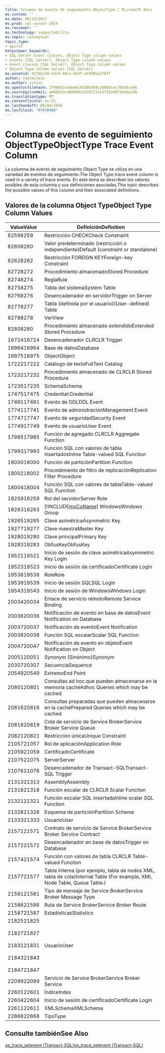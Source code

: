 ```yaml
---
title: Columna de evento de seguimiento ObjectType | Microsoft Docs
ms.custom: ''
ms.date: 06/13/2017
ms.prod: sql-server-2014
ms.reviewer: ''
ms.technology: supportability
ms.topic: conceptual
topic_type:
- apiref
helpviewer_keywords:
- SQL Server event classes, Object Type column values
- events [SQL Server], Object Type column values
- event classes [SQL Server], Object Type column values
- Object Type column values [SQL Server]
ms.assetid: 42f85c50-34c9-49ca-955f-af9595e2707f
author: stevestein
ms.author: sstein
ms.openlocfilehash: 1f90661e5ebedc91505989c3d80dcec78436ce86
ms.sourcegitcommit: ad4d92dce894592a259721a1571b1d8736abacdb
ms.translationtype: MT
ms.contentlocale: es-ES
ms.lasthandoff: 08/04/2020
ms.locfileid: "87670400"
---
```

# <a name="objecttype-trace-event-column"></a><span data-ttu-id="25718-102">Columna de evento de seguimiento ObjectType</span><span class="sxs-lookup"><span data-stu-id="25718-102">ObjectType Trace Event Column</span></span>
  <span data-ttu-id="25718-103">La columna de evento de seguimiento Object Type se utiliza en una variedad de eventos de seguimiento.</span><span class="sxs-lookup"><span data-stu-id="25718-103">The Object Type trace event column is used in a variety of trace events.</span></span> <span data-ttu-id="25718-104">En este tema se describen los valores posibles de esta columna y sus definiciones asociadas.</span><span class="sxs-lookup"><span data-stu-id="25718-104">This topic describes the possible values of this column and their associated definitions.</span></span>  
  
## <a name="object-type-column-values"></a><span data-ttu-id="25718-105">Valores de la columna Object Type</span><span class="sxs-lookup"><span data-stu-id="25718-105">Object Type Column Values</span></span>  
  
|<span data-ttu-id="25718-106">Value</span><span class="sxs-lookup"><span data-stu-id="25718-106">Value</span></span>|<span data-ttu-id="25718-107">Definición</span><span class="sxs-lookup"><span data-stu-id="25718-107">Definition</span></span>|  
|-----------|----------------|  
|<span data-ttu-id="25718-108">8259</span><span class="sxs-lookup"><span data-stu-id="25718-108">8259</span></span>|<span data-ttu-id="25718-109">Restricción CHECK</span><span class="sxs-lookup"><span data-stu-id="25718-109">Check Constraint</span></span>|  
|<span data-ttu-id="25718-110">8260</span><span class="sxs-lookup"><span data-stu-id="25718-110">8260</span></span>|<span data-ttu-id="25718-111">Valor predeterminado (restricción o independiente)</span><span class="sxs-lookup"><span data-stu-id="25718-111">Default (constraint or standalone)</span></span>|  
|<span data-ttu-id="25718-112">8262</span><span class="sxs-lookup"><span data-stu-id="25718-112">8262</span></span>|<span data-ttu-id="25718-113">Restricción FOREIGN KEY</span><span class="sxs-lookup"><span data-stu-id="25718-113">Foreign-key Constraint</span></span>|  
|<span data-ttu-id="25718-114">8272</span><span class="sxs-lookup"><span data-stu-id="25718-114">8272</span></span>|<span data-ttu-id="25718-115">Procedimiento almacenado</span><span class="sxs-lookup"><span data-stu-id="25718-115">Stored Procedure</span></span>|  
|<span data-ttu-id="25718-116">8274</span><span class="sxs-lookup"><span data-stu-id="25718-116">8274</span></span>|<span data-ttu-id="25718-117">Regla</span><span class="sxs-lookup"><span data-stu-id="25718-117">Rule</span></span>|  
|<span data-ttu-id="25718-118">8275</span><span class="sxs-lookup"><span data-stu-id="25718-118">8275</span></span>|<span data-ttu-id="25718-119">Tabla del sistema</span><span class="sxs-lookup"><span data-stu-id="25718-119">System Table</span></span>|  
|<span data-ttu-id="25718-120">8276</span><span class="sxs-lookup"><span data-stu-id="25718-120">8276</span></span>|<span data-ttu-id="25718-121">Desencadenador en servidor</span><span class="sxs-lookup"><span data-stu-id="25718-121">Trigger on Server</span></span>|  
|<span data-ttu-id="25718-122">8277</span><span class="sxs-lookup"><span data-stu-id="25718-122">8277</span></span>|<span data-ttu-id="25718-123">Tabla (definida por el usuario)</span><span class="sxs-lookup"><span data-stu-id="25718-123">(User-defined) Table</span></span>|  
|<span data-ttu-id="25718-124">8278</span><span class="sxs-lookup"><span data-stu-id="25718-124">8278</span></span>|<span data-ttu-id="25718-125">Ver</span><span class="sxs-lookup"><span data-stu-id="25718-125">View</span></span>|  
|<span data-ttu-id="25718-126">8280</span><span class="sxs-lookup"><span data-stu-id="25718-126">8280</span></span>|<span data-ttu-id="25718-127">Procedimiento almacenado extendido</span><span class="sxs-lookup"><span data-stu-id="25718-127">Extended Stored Procedure</span></span>|  
|<span data-ttu-id="25718-128">16724</span><span class="sxs-lookup"><span data-stu-id="25718-128">16724</span></span>|<span data-ttu-id="25718-129">Desencadenador CLR</span><span class="sxs-lookup"><span data-stu-id="25718-129">CLR Trigger</span></span>|  
|<span data-ttu-id="25718-130">16964</span><span class="sxs-lookup"><span data-stu-id="25718-130">16964</span></span>|<span data-ttu-id="25718-131">Base de datos</span><span class="sxs-lookup"><span data-stu-id="25718-131">Database</span></span>|  
|<span data-ttu-id="25718-132">16975</span><span class="sxs-lookup"><span data-stu-id="25718-132">16975</span></span>|<span data-ttu-id="25718-133">Object</span><span class="sxs-lookup"><span data-stu-id="25718-133">Object</span></span>|  
|<span data-ttu-id="25718-134">17222</span><span class="sxs-lookup"><span data-stu-id="25718-134">17222</span></span>|<span data-ttu-id="25718-135">Catálogo de texto</span><span class="sxs-lookup"><span data-stu-id="25718-135">FullText Catalog</span></span>|  
|<span data-ttu-id="25718-136">17232</span><span class="sxs-lookup"><span data-stu-id="25718-136">17232</span></span>|<span data-ttu-id="25718-137">Procedimiento almacenado de CLR</span><span class="sxs-lookup"><span data-stu-id="25718-137">CLR Stored Procedure</span></span>|  
|<span data-ttu-id="25718-138">17235</span><span class="sxs-lookup"><span data-stu-id="25718-138">17235</span></span>|<span data-ttu-id="25718-139">Schema</span><span class="sxs-lookup"><span data-stu-id="25718-139">Schema</span></span>|  
|<span data-ttu-id="25718-140">17475</span><span class="sxs-lookup"><span data-stu-id="25718-140">17475</span></span>|<span data-ttu-id="25718-141">Credential:</span><span class="sxs-lookup"><span data-stu-id="25718-141">Credential</span></span>|  
|<span data-ttu-id="25718-142">17491</span><span class="sxs-lookup"><span data-stu-id="25718-142">17491</span></span>|<span data-ttu-id="25718-143">Evento de DDL</span><span class="sxs-lookup"><span data-stu-id="25718-143">DDL Event</span></span>|  
|<span data-ttu-id="25718-144">17741</span><span class="sxs-lookup"><span data-stu-id="25718-144">17741</span></span>|<span data-ttu-id="25718-145">Evento de administración</span><span class="sxs-lookup"><span data-stu-id="25718-145">Management Event</span></span>|  
|<span data-ttu-id="25718-146">17747</span><span class="sxs-lookup"><span data-stu-id="25718-146">17747</span></span>|<span data-ttu-id="25718-147">Evento de seguridad</span><span class="sxs-lookup"><span data-stu-id="25718-147">Security Event</span></span>|  
|<span data-ttu-id="25718-148">17749</span><span class="sxs-lookup"><span data-stu-id="25718-148">17749</span></span>|<span data-ttu-id="25718-149">Evento de usuario</span><span class="sxs-lookup"><span data-stu-id="25718-149">User Event</span></span>|  
|<span data-ttu-id="25718-150">17985</span><span class="sxs-lookup"><span data-stu-id="25718-150">17985</span></span>|<span data-ttu-id="25718-151">Función de agregado CLR</span><span class="sxs-lookup"><span data-stu-id="25718-151">CLR Aggregate Function</span></span>|  
|<span data-ttu-id="25718-152">17993</span><span class="sxs-lookup"><span data-stu-id="25718-152">17993</span></span>|<span data-ttu-id="25718-153">Función SQL con valores de tabla insertados</span><span class="sxs-lookup"><span data-stu-id="25718-153">Inline Table-valued SQL Function</span></span>|  
|<span data-ttu-id="25718-154">18000</span><span class="sxs-lookup"><span data-stu-id="25718-154">18000</span></span>|<span data-ttu-id="25718-155">Función de partición</span><span class="sxs-lookup"><span data-stu-id="25718-155">Partition Function</span></span>|  
|<span data-ttu-id="25718-156">18002</span><span class="sxs-lookup"><span data-stu-id="25718-156">18002</span></span>|<span data-ttu-id="25718-157">Procedimiento de filtro de replicación</span><span class="sxs-lookup"><span data-stu-id="25718-157">Replication Filter Procedure</span></span>|  
|<span data-ttu-id="25718-158">18004</span><span class="sxs-lookup"><span data-stu-id="25718-158">18004</span></span>|<span data-ttu-id="25718-159">Función SQL con valores de tabla</span><span class="sxs-lookup"><span data-stu-id="25718-159">Table-valued SQL Function</span></span>|  
|<span data-ttu-id="25718-160">18259</span><span class="sxs-lookup"><span data-stu-id="25718-160">18259</span></span>|<span data-ttu-id="25718-161">Rol del servidor</span><span class="sxs-lookup"><span data-stu-id="25718-161">Server Role</span></span>|  
|<span data-ttu-id="25718-162">18263</span><span class="sxs-lookup"><span data-stu-id="25718-162">18263</span></span>|[!INCLUDE[msCoName](../../includes/msconame-md.md)] <span data-ttu-id="25718-163">Windows</span><span class="sxs-lookup"><span data-stu-id="25718-163">Windows Group</span></span>|  
|<span data-ttu-id="25718-164">19265</span><span class="sxs-lookup"><span data-stu-id="25718-164">19265</span></span>|<span data-ttu-id="25718-165">Clave asimétrica</span><span class="sxs-lookup"><span data-stu-id="25718-165">Asymmetric Key</span></span>|  
|<span data-ttu-id="25718-166">19277</span><span class="sxs-lookup"><span data-stu-id="25718-166">19277</span></span>|<span data-ttu-id="25718-167">Clave maestra</span><span class="sxs-lookup"><span data-stu-id="25718-167">Master Key</span></span>|  
|<span data-ttu-id="25718-168">19280</span><span class="sxs-lookup"><span data-stu-id="25718-168">19280</span></span>|<span data-ttu-id="25718-169">Clave principal</span><span class="sxs-lookup"><span data-stu-id="25718-169">Primary Key</span></span>|  
|<span data-ttu-id="25718-170">19283</span><span class="sxs-lookup"><span data-stu-id="25718-170">19283</span></span>|<span data-ttu-id="25718-171">ObfusKey</span><span class="sxs-lookup"><span data-stu-id="25718-171">ObfusKey</span></span>|  
|<span data-ttu-id="25718-172">19521</span><span class="sxs-lookup"><span data-stu-id="25718-172">19521</span></span>|<span data-ttu-id="25718-173">Inicio de sesión de clave asimétrica</span><span class="sxs-lookup"><span data-stu-id="25718-173">Asymmetric Key Login</span></span>|  
|<span data-ttu-id="25718-174">19523</span><span class="sxs-lookup"><span data-stu-id="25718-174">19523</span></span>|<span data-ttu-id="25718-175">Inicio de sesión de certificado</span><span class="sxs-lookup"><span data-stu-id="25718-175">Certificate Login</span></span>|  
|<span data-ttu-id="25718-176">19538</span><span class="sxs-lookup"><span data-stu-id="25718-176">19538</span></span>|<span data-ttu-id="25718-177">Role</span><span class="sxs-lookup"><span data-stu-id="25718-177">Role</span></span>|  
|<span data-ttu-id="25718-178">19539</span><span class="sxs-lookup"><span data-stu-id="25718-178">19539</span></span>|<span data-ttu-id="25718-179">Inicio de sesión SQL</span><span class="sxs-lookup"><span data-stu-id="25718-179">SQL Login</span></span>|  
|<span data-ttu-id="25718-180">19543</span><span class="sxs-lookup"><span data-stu-id="25718-180">19543</span></span>|<span data-ttu-id="25718-181">Inicio de sesión de Windows</span><span class="sxs-lookup"><span data-stu-id="25718-181">Windows Login</span></span>|  
|<span data-ttu-id="25718-182">20034</span><span class="sxs-lookup"><span data-stu-id="25718-182">20034</span></span>|<span data-ttu-id="25718-183">Enlace de servicio remoto</span><span class="sxs-lookup"><span data-stu-id="25718-183">Remote Service Binding</span></span>|  
|<span data-ttu-id="25718-184">20036</span><span class="sxs-lookup"><span data-stu-id="25718-184">20036</span></span>|<span data-ttu-id="25718-185">Notificación de evento en base de datos</span><span class="sxs-lookup"><span data-stu-id="25718-185">Event Notification on Database</span></span>|  
|<span data-ttu-id="25718-186">20037</span><span class="sxs-lookup"><span data-stu-id="25718-186">20037</span></span>|<span data-ttu-id="25718-187">Notificación de evento</span><span class="sxs-lookup"><span data-stu-id="25718-187">Event Notification</span></span>|  
|<span data-ttu-id="25718-188">20038</span><span class="sxs-lookup"><span data-stu-id="25718-188">20038</span></span>|<span data-ttu-id="25718-189">Función SQL escalar</span><span class="sxs-lookup"><span data-stu-id="25718-189">Scalar SQL Function</span></span>|  
|<span data-ttu-id="25718-190">20047</span><span class="sxs-lookup"><span data-stu-id="25718-190">20047</span></span>|<span data-ttu-id="25718-191">Notificación de evento en objeto</span><span class="sxs-lookup"><span data-stu-id="25718-191">Event Notification on Object</span></span>|  
|<span data-ttu-id="25718-192">20051</span><span class="sxs-lookup"><span data-stu-id="25718-192">20051</span></span>|<span data-ttu-id="25718-193">Synonym (Sinónimo)</span><span class="sxs-lookup"><span data-stu-id="25718-193">Synonym</span></span>|  
|<span data-ttu-id="25718-194">20307</span><span class="sxs-lookup"><span data-stu-id="25718-194">20307</span></span>|<span data-ttu-id="25718-195">Secuencia</span><span class="sxs-lookup"><span data-stu-id="25718-195">Sequence</span></span>|  
|<span data-ttu-id="25718-196">20549</span><span class="sxs-lookup"><span data-stu-id="25718-196">20549</span></span>|<span data-ttu-id="25718-197">Extremo</span><span class="sxs-lookup"><span data-stu-id="25718-197">End Point</span></span>|  
|<span data-ttu-id="25718-198">20801</span><span class="sxs-lookup"><span data-stu-id="25718-198">20801</span></span>|<span data-ttu-id="25718-199">Consultas ad hoc que pueden almacenarse en la memoria caché</span><span class="sxs-lookup"><span data-stu-id="25718-199">Adhoc Queries which may be cached</span></span>|  
|<span data-ttu-id="25718-200">20816</span><span class="sxs-lookup"><span data-stu-id="25718-200">20816</span></span>|<span data-ttu-id="25718-201">Consultas preparadas que pueden almacenarse en la caché</span><span class="sxs-lookup"><span data-stu-id="25718-201">Prepared Queries which may be cached</span></span>|  
|<span data-ttu-id="25718-202">20819</span><span class="sxs-lookup"><span data-stu-id="25718-202">20819</span></span>|<span data-ttu-id="25718-203">Cola de servicio de Service Broker</span><span class="sxs-lookup"><span data-stu-id="25718-203">Service Broker Service Queue</span></span>|  
|<span data-ttu-id="25718-204">20821</span><span class="sxs-lookup"><span data-stu-id="25718-204">20821</span></span>|<span data-ttu-id="25718-205">Restricción única</span><span class="sxs-lookup"><span data-stu-id="25718-205">Unique Constraint</span></span>|  
|<span data-ttu-id="25718-206">21057</span><span class="sxs-lookup"><span data-stu-id="25718-206">21057</span></span>|<span data-ttu-id="25718-207">Rol de aplicación</span><span class="sxs-lookup"><span data-stu-id="25718-207">Application Role</span></span>|  
|<span data-ttu-id="25718-208">21059</span><span class="sxs-lookup"><span data-stu-id="25718-208">21059</span></span>|<span data-ttu-id="25718-209">Certificado</span><span class="sxs-lookup"><span data-stu-id="25718-209">Certificate</span></span>|  
|<span data-ttu-id="25718-210">21075</span><span class="sxs-lookup"><span data-stu-id="25718-210">21075</span></span>|<span data-ttu-id="25718-211">Server</span><span class="sxs-lookup"><span data-stu-id="25718-211">Server</span></span>|  
|<span data-ttu-id="25718-212">21076</span><span class="sxs-lookup"><span data-stu-id="25718-212">21076</span></span>|<span data-ttu-id="25718-213">Desencadenador de Transact-SQL</span><span class="sxs-lookup"><span data-stu-id="25718-213">Transact-SQL Trigger</span></span>|  
|<span data-ttu-id="25718-214">21313</span><span class="sxs-lookup"><span data-stu-id="25718-214">21313</span></span>|<span data-ttu-id="25718-215">Assembly</span><span class="sxs-lookup"><span data-stu-id="25718-215">Assembly</span></span>|  
|<span data-ttu-id="25718-216">21318</span><span class="sxs-lookup"><span data-stu-id="25718-216">21318</span></span>|<span data-ttu-id="25718-217">Función escalar de CLR</span><span class="sxs-lookup"><span data-stu-id="25718-217">CLR Scalar Function</span></span>|  
|<span data-ttu-id="25718-218">21321</span><span class="sxs-lookup"><span data-stu-id="25718-218">21321</span></span>|<span data-ttu-id="25718-219">Función escalar SQL insertada</span><span class="sxs-lookup"><span data-stu-id="25718-219">Inline scalar SQL Function</span></span>|  
|<span data-ttu-id="25718-220">21328</span><span class="sxs-lookup"><span data-stu-id="25718-220">21328</span></span>|<span data-ttu-id="25718-221">Esquema de partición</span><span class="sxs-lookup"><span data-stu-id="25718-221">Partition Scheme</span></span>|  
|<span data-ttu-id="25718-222">21333</span><span class="sxs-lookup"><span data-stu-id="25718-222">21333</span></span>|<span data-ttu-id="25718-223">Usuario</span><span class="sxs-lookup"><span data-stu-id="25718-223">User</span></span>|  
|<span data-ttu-id="25718-224">21571</span><span class="sxs-lookup"><span data-stu-id="25718-224">21571</span></span>|<span data-ttu-id="25718-225">Contrato de servicio de Service Broker</span><span class="sxs-lookup"><span data-stu-id="25718-225">Service Broker Service Contract</span></span>|  
|<span data-ttu-id="25718-226">21572</span><span class="sxs-lookup"><span data-stu-id="25718-226">21572</span></span>|<span data-ttu-id="25718-227">Desencadenador en base de datos</span><span class="sxs-lookup"><span data-stu-id="25718-227">Trigger on Database</span></span>|  
|<span data-ttu-id="25718-228">21574</span><span class="sxs-lookup"><span data-stu-id="25718-228">21574</span></span>|<span data-ttu-id="25718-229">Función con valores de tabla CLR</span><span class="sxs-lookup"><span data-stu-id="25718-229">CLR Table-valued Function</span></span>|  
|<span data-ttu-id="25718-230">21577</span><span class="sxs-lookup"><span data-stu-id="25718-230">21577</span></span>|<span data-ttu-id="25718-231">Tabla interna (por ejemplo, tabla de nodos XML, tabla de cola)</span><span class="sxs-lookup"><span data-stu-id="25718-231">Internal Table (For example, XML Node Table, Queue Table.)</span></span>|  
|<span data-ttu-id="25718-232">21581</span><span class="sxs-lookup"><span data-stu-id="25718-232">21581</span></span>|<span data-ttu-id="25718-233">Tipo de mensaje de Service Broker</span><span class="sxs-lookup"><span data-stu-id="25718-233">Service Broker Message Type</span></span>|  
|<span data-ttu-id="25718-234">21586</span><span class="sxs-lookup"><span data-stu-id="25718-234">21586</span></span>|<span data-ttu-id="25718-235">Ruta de Service Broker</span><span class="sxs-lookup"><span data-stu-id="25718-235">Service Broker Route</span></span>|  
|<span data-ttu-id="25718-236">21587</span><span class="sxs-lookup"><span data-stu-id="25718-236">21587</span></span>|<span data-ttu-id="25718-237">Estadísticas</span><span class="sxs-lookup"><span data-stu-id="25718-237">Statistics</span></span>|  
|<span data-ttu-id="25718-238">21825</span><span class="sxs-lookup"><span data-stu-id="25718-238">21825</span></span><br /><br /> <span data-ttu-id="25718-239">21827</span><span class="sxs-lookup"><span data-stu-id="25718-239">21827</span></span><br /><br /> <span data-ttu-id="25718-240">21831</span><span class="sxs-lookup"><span data-stu-id="25718-240">21831</span></span><br /><br /> <span data-ttu-id="25718-241">21843</span><span class="sxs-lookup"><span data-stu-id="25718-241">21843</span></span><br /><br /> <span data-ttu-id="25718-242">21847</span><span class="sxs-lookup"><span data-stu-id="25718-242">21847</span></span>|<span data-ttu-id="25718-243">Usuario</span><span class="sxs-lookup"><span data-stu-id="25718-243">User</span></span>|  
|<span data-ttu-id="25718-244">22099</span><span class="sxs-lookup"><span data-stu-id="25718-244">22099</span></span>|<span data-ttu-id="25718-245">Servicio de Service Broker</span><span class="sxs-lookup"><span data-stu-id="25718-245">Service Broker Service</span></span>|  
|<span data-ttu-id="25718-246">22601</span><span class="sxs-lookup"><span data-stu-id="25718-246">22601</span></span>|<span data-ttu-id="25718-247">Índice</span><span class="sxs-lookup"><span data-stu-id="25718-247">Index</span></span>|  
|<span data-ttu-id="25718-248">22604</span><span class="sxs-lookup"><span data-stu-id="25718-248">22604</span></span>|<span data-ttu-id="25718-249">Inicio de sesión de certificado</span><span class="sxs-lookup"><span data-stu-id="25718-249">Certificate Login</span></span>|  
|<span data-ttu-id="25718-250">22611</span><span class="sxs-lookup"><span data-stu-id="25718-250">22611</span></span>|<span data-ttu-id="25718-251">XMLSchema</span><span class="sxs-lookup"><span data-stu-id="25718-251">XMLSchema</span></span>|  
|<span data-ttu-id="25718-252">22868</span><span class="sxs-lookup"><span data-stu-id="25718-252">22868</span></span>|<span data-ttu-id="25718-253">Tipo</span><span class="sxs-lookup"><span data-stu-id="25718-253">Type</span></span>|  
  
## <a name="see-also"></a><span data-ttu-id="25718-254">Consulte también</span><span class="sxs-lookup"><span data-stu-id="25718-254">See Also</span></span>  
 [<span data-ttu-id="25718-255">sp_trace_setevent &#40;Transact-SQL&#41;</span><span class="sxs-lookup"><span data-stu-id="25718-255">sp_trace_setevent &#40;Transact-SQL&#41;</span></span>](/sql/relational-databases/system-stored-procedures/sp-trace-setevent-transact-sql)  
  
  
